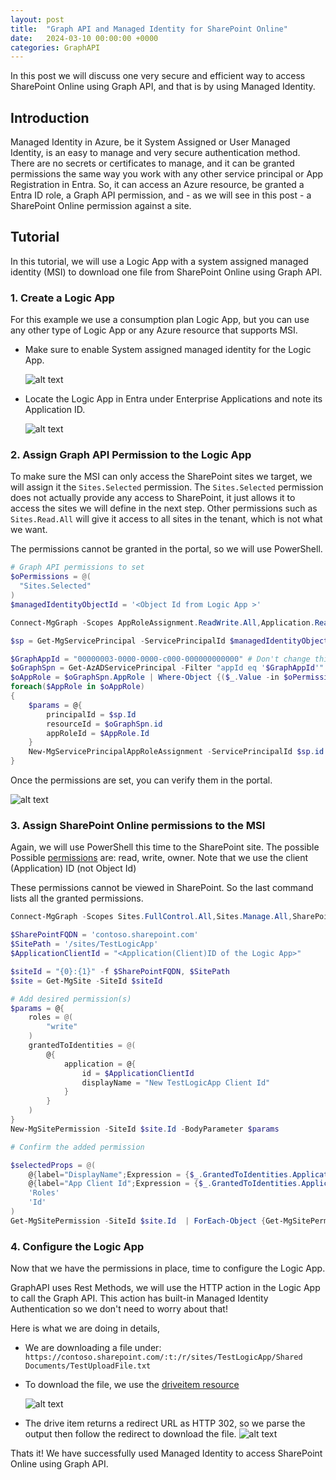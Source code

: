 ```yaml
---
layout: post
title:  "Graph API and Managed Identity for SharePoint Online"
date:   2024-03-10 00:00:00 +0000
categories: GraphAPI
---
```

In this post we will discuss one very secure and efficient way to access SharePoint Online using Graph API, and that is by using Managed Identity.

## Introduction
Managed Identity in Azure, be it System Assigned or User Managed Identity, is an easy to manage and very secure authentication method. There are no secrets or certificates to manage, and it can be granted permissions the same way you
work with any other service principal or App Registration in Entra. So, it can access an Azure resource, be granted a Entra ID role, a Graph API permission, and - as we will see in this post - a SharePoint Online permission against a site.

## Tutorial
In this tutorial, we will use a Logic App with a system assigned managed identity (MSI) to download one file from SharePoint Online using Graph API.

### 1. Create a Logic App
For this example we use a consumption plan Logic App, but you can use any other type of Logic App or any Azure resource that supports MSI.

* Make sure to enable System assigned managed identity for the Logic App.

    ![alt text](2024-03-10-Graph-API-and-Managed-Identity-for-SharePoint-Online/images/SystemAssignedLogicApp.png)

* Locate the Logic App in Entra under Enterprise Applications and note its Application ID.

    ![alt text](2024-03-10-Graph-API-and-Managed-Identity-for-SharePoint-Online/images/LogicAppMSIinEntra.png)

### 2. Assign Graph API Permission to the Logic App
To make sure the MSI can only access the SharePoint sites we target, we will assign it the `Sites.Selected` permission.
The `Sites.Selected` permission does not actually provide any access to SharePoint, it just allows it to access the sites we will define in the next step.
Other permissions such as `Sites.Read.All` will give it access to all sites in the tenant, which is not what we want.

The permissions cannot be granted in the portal, so we will use PowerShell.
```PowerShell
# Graph API permissions to set
$oPermissions = @(
  "Sites.Selected"
)
$managedIdentityObjectId = '<Object Id from Logic App >'

Connect-MgGraph -Scopes AppRoleAssignment.ReadWrite.All,Application.Read.All

$sp = Get-MgServicePrincipal -ServicePrincipalId $managedIdentityObjectId

$GraphAppId = "00000003-0000-0000-c000-000000000000" # Don't change this.
$oGraphSpn = Get-AzADServicePrincipal -Filter "appId eq '$GraphAppId'"
$oAppRole = $oGraphSpn.AppRole | Where-Object {($_.Value -in $oPermissions) -and ($_.AllowedMemberType -contains "Application")}
foreach($AppRole in $oAppRole)
{
    $params = @{
        principalId = $sp.Id
        resourceId = $oGraphSpn.id
        appRoleId = $AppRole.Id
    }
    New-MgServicePrincipalAppRoleAssignment -ServicePrincipalId $sp.id -BodyParameter $params
}
```
Once the permissions are set, you can verify them in the portal.

![alt text](2024-03-10-Graph-API-and-Managed-Identity-for-SharePoint-Online/images/GraphAPISharePointPermissions.png)

### 3. Assign SharePoint Online permissions to the MSI
Again, we will use PowerShell this time to the SharePoint site. The possible Possible [permissions](https://learn.microsoft.com/en-us/graph/api/resources/permission?view=graph-rest-1.0#roles-property-values) are: read, write, owner. Note that we use the client (Application) ID (not Object Id)

These permissions cannot be viewed in SharePoint. So the last command lists all the granted permissions.

```PowerShell
Connect-MgGraph -Scopes Sites.FullControl.All,Sites.Manage.All,SharePointTenantSettings.Read.All,Sites.ReadWrite.All

$SharePointFQDN = 'contoso.sharepoint.com'
$SitePath = '/sites/TestLogicApp'
$ApplicationClientId = "<Application(Client)ID of the Logic App>"

$siteId = "{0}:{1}" -f $SharePointFQDN, $SitePath
$site = Get-MgSite -SiteId $siteId

# Add desired permission(s)
$params = @{
	roles = @(
        "write"
	)
	grantedToIdentities = @(
		@{
			application = @{
				id = $ApplicationClientId
				displayName = "New TestLogicApp Client Id"
			}
		}
	)
}
New-MgSitePermission -SiteId $site.Id -BodyParameter $params

# Confirm the added permission

$selectedProps = @(
    @{label="DisplayName";Expression = {$_.GrantedToIdentities.Application.DisplayName}}
    @{label="App Client Id";Expression = {$_.GrantedToIdentities.Application.Id}}
    'Roles'
    'Id'
)
Get-MgSitePermission -SiteId $site.Id  | ForEach-Object {Get-MgSitePermission -SiteId $site.Id  -PermissionId $_.Id} | Select-Object -Property $selectedProps
```

### 4. Configure the Logic App
Now that we have the permissions in place, time to configure the Logic App.

GraphAPI uses Rest Methods, we will use the HTTP action in the Logic App to call the Graph API. This action has built-in Managed Identity Authentication so we don't need to worry about that!

Here is what we are doing in details,
* We are downloading a file under:  `https://contoso.sharepoint.com/:t:/r/sites/TestLogicApp/Shared Documents/TestUploadFile.txt`
* To download the file, we use the  [driveitem resource](https://learn.microsoft.com/en-us/graph/api/driveitem-get)

    ![alt text](2024-03-10-Graph-API-and-Managed-Identity-for-SharePoint-Online/images/LogicAppGraphAPIMSIHTTPAction.png)
* The drive item returns a redirect URL as HTTP 302, so we parse the output then follow the redirect to download the file.
    ![alt text](2024-03-10-Graph-API-and-Managed-Identity-for-SharePoint-Online/images/FullLogicApp.png)


Thats it! We have successfully used Managed Identity to access SharePoint Online using Graph API.
